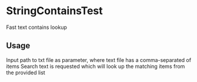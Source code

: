 # StringContainsTest
 Fast text contains lookup

## Usage
Input path to txt file as parameter, where text file has a comma-separated of items
Search text is requested which will look up the matching items from the provided list
